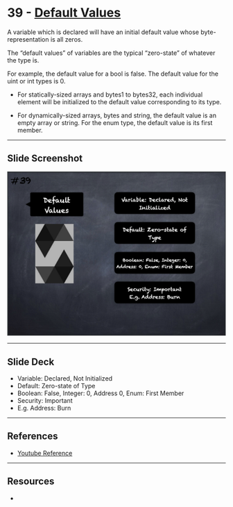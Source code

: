 # 39 - [Default Values](Default%20Values.md)
A variable which is declared will have an initial default value whose byte-representation is all zeros. 

The “default values” of variables are the typical “zero-state” of whatever the type is. 

For example, the default value for a bool is false. The default value for the uint or int types is 0. 

- For statically-sized arrays and bytes1 to bytes32, each individual element will be initialized to the default value corresponding to its type. 

- For dynamically-sized arrays, bytes and string, the default value is an empty array or string. For the enum type, the default value is its first member.
___
## Slide Screenshot
![039.png](../images/solidity101/039.png)
___
## Slide Deck
- Variable: Declared, Not Initialized
- Default: Zero-state of Type
- Boolean: False, Integer: 0, Address 0, Enum: First Member
- Security: Important
- E.g. Address: Burn
___
## References
- [Youtube Reference](https://youtu.be/TCl1IcGl_3I?t=1682)

___
## Resources
- 
